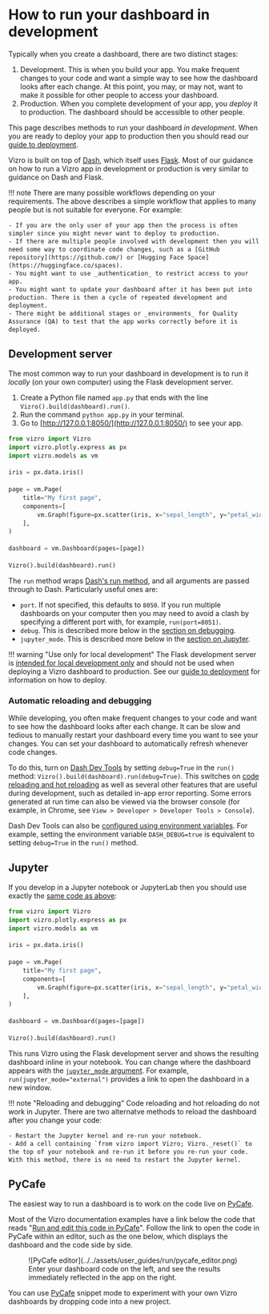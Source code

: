 # How to run your dashboard in development

Typically when you create a dashboard, there are two distinct stages:

1. Development. This is when you build your app. You make frequent changes to your code and want a simple way to see how the dashboard looks after each change. At this point, you may, or may not, want to make it possible for other people to access your dashboard.
1. Production. When you complete development of your app, you _deploy_ it to production. The dashboard should be accessible to other people.

This page describes methods to run your dashboard _in development_. When you are ready to deploy your app to production then you should read our [guide to deployment](deploy.md).

Vizro is built on top of [Dash](https://dash.plotly.com/), which itself uses [Flask](https://flask.palletsprojects.com/). Most of our guidance on how to run a Vizro app in development or production is very similar to guidance on Dash and Flask.

!!! note
    There are many possible workflows depending on your requirements. The above describes a simple workflow that applies to many people but is not suitable for everyone. For example:

    - If you are the only user of your app then the process is often simpler since you might never want to deploy to production.
    - If there are multiple people involved with development then you will need some way to coordinate code changes, such as a [GitHub repository](https://github.com/) or [Hugging Face Space](https://huggingface.co/spaces).
    - You might want to use _authentication_ to restrict access to your app.
    - You might want to update your dashboard after it has been put into production. There is then a cycle of repeated development and deployment.
    - There might be additional stages or _environments_ for Quality Assurance (QA) to test that the app works correctly before it is deployed.

## Development server

The most common way to run your dashboard in development is to run it _locally_ (on your own computer) using the Flask development server.

1. Create a Python file named `app.py` that ends with the line `Vizro().build(dashboard).run()`.
1. Run the command `python app.py` in your terminal.
1. Go to [http://127.0.0.1:8050/](http://127.0.0.1:8050/) to see your app.

```python
from vizro import Vizro
import vizro.plotly.express as px
import vizro.models as vm

iris = px.data.iris()

page = vm.Page(
    title="My first page",
    components=[
        vm.Graph(figure=px.scatter(iris, x="sepal_length", y="petal_width", color="species")),
    ],
)

dashboard = vm.Dashboard(pages=[page])

Vizro().build(dashboard).run()
```

The `run` method wraps [Dash's run method](https://dash.plotly.com/reference#app.run), and all arguments are passed through to Dash. Particularly useful ones are:

- `port`. If not specified, this defaults to `8050`. If you run multiple dashboards on your computer then you may need to avoid a clash by specifying a different port with, for example, `run(port=8051)`.
- `debug`. This is described more below in the [section on debugging](#automatic-reloading-and-debugging).
- `jupyter_mode`. This is described more below in the [section on Jupyter](#jupyter).

!!! warning "Use only for local development"
    The Flask development server is [intended for local development only](https://flask.palletsprojects.com/en/3.0.x/deploying/) and should not be used when deploying a Vizro dashboard to production. See our [guide to deployment](deploy.md) for information on how to deploy.

### Automatic reloading and debugging

While developing, you often make frequent changes to your code and want to see how the dashboard looks after each change. It can be slow and tedious to manually restart your dashboard every time you want to see your changes. You can set your dashboard to automatically refresh whenever code changes.

To do this, turn on [Dash Dev Tools](https://dash.plotly.com/devtools) by setting `debug=True` in the `run()` method: `Vizro().build(dashboard).run(debug=True)`. This switches on [code reloading and hot reloading](https://dash.plotly.com/devtools#code-reloading-&-hot-reloading) as well as several other features that are useful during development, such as detailed in-app error reporting. Some errors generated at run time can also be viewed via the browser console (for example, in Chrome, see `View > Developer > Developer Tools > Console`).

Dash Dev Tools can also be [configured using environment variables](https://dash.plotly.com/devtools#configuring-with-environment-variables). For example, setting the environment variable `DASH_DEBUG=true` is equivalent to setting `debug=True` in the `run()` method.

## Jupyter

If you develop in a Jupyter notebook or JupyterLab then you should use exactly the [same code as above](#development-server):

```python
from vizro import Vizro
import vizro.plotly.express as px
import vizro.models as vm

iris = px.data.iris()

page = vm.Page(
    title="My first page",
    components=[
        vm.Graph(figure=px.scatter(iris, x="sepal_length", y="petal_width", color="species")),
    ],
)

dashboard = vm.Dashboard(pages=[page])

Vizro().build(dashboard).run()
```

This runs Vizro using the Flask development server and shows the resulting dashboard inline in your notebook. You can change where the dashboard appears with the [`jupyter_mode` argument](https://dash.plotly.com/dash-in-jupyter). For example, `run(jupyter_mode="external")` provides a link to open the dashboard in a new window.

!!! note "Reloading and debugging"
    Code reloading and hot reloading do not work in Jupyter. There are two alternatve methods to reload the dashboard after you change your code:

    - Restart the Jupyter kernel and re-run your notebook.
    - Add a cell containing `from vizro import Vizro; Vizro._reset()` to the top of your notebook and re-run it before you re-run your code. With this method, there is no need to restart the Jupyter kernel.

## PyCafe

The easiest way to run a dashboard is to work on the code live on [PyCafe](https://py.cafe/).

Most of the Vizro documentation examples have a link below the code that reads "[Run and edit this code in PyCafe](https://py.cafe/vizro-official/vizro-iris-analysis)". Follow the link to open the code in PyCafe within an editor, such as the one below, which displays the dashboard and the code side by side.

<figure markdown="span">
  ![PyCafe editor](../../assets/user_guides/run/pycafe_editor.png)
  <figcaption>Enter your dashboard code on the left, and see the results immediately reflected in the app on the right.</figcaption>
</figure>

You can use [PyCafe](https://py.cafe/snippet/vizro/v1) snippet mode to experiment with your own Vizro dashboards by dropping code into a new project.
